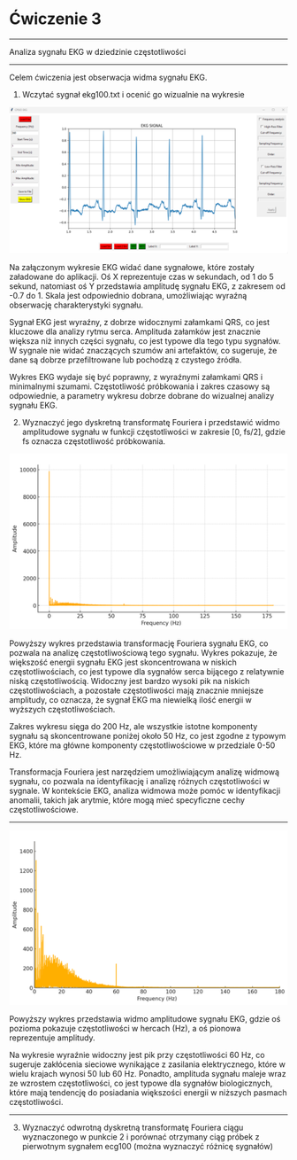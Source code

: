 # Ćwiczenie 3

---

Analiza sygnału EKG w dziedzinie częstotliwości

---

Celem ćwiczenia jest obserwacja widma sygnału EKG.

1) Wczytać sygnał ekg100.txt i ocenić go wizualnie na wykresie

![ex_3_1.png](ex_3_1.png)

Na załączonym wykresie EKG widać dane sygnałowe, które zostały załadowane do aplikacji. 
Oś X reprezentuje czas w sekundach, od 1 do 5 sekund, natomiast oś Y przedstawia 
amplitudę sygnału EKG, z zakresem od -0.7 do 1. Skala jest odpowiednio dobrana, 
umożliwiając wyraźną obserwację charakterystyki sygnału.

Sygnał EKG jest wyraźny, z dobrze widocznymi załamkami QRS, co jest kluczowe dla 
analizy rytmu serca. Amplituda załamków jest znacznie większa niż innych części 
sygnału, co jest typowe dla tego typu sygnałów. W sygnale nie widać znaczących szumów 
ani artefaktów, co sugeruje, że dane są dobrze przefiltrowane lub pochodzą z czystego źródła.

Wykres EKG wydaje się być poprawny, z wyraźnymi załamkami QRS i minimalnymi szumami. 
Częstotliwość próbkowania i zakres czasowy są odpowiednie, a parametry wykresu 
dobrze dobrane do wizualnej analizy sygnału EKG. 

2) Wyznaczyć jego dyskretną transformatę Fouriera i przedstawić widmo amplitudowe 
sygnału w funkcji częstotliwości w zakresie [0, fs/2], gdzie fs oznacza
częstotliwość próbkowania.

![ex_3_2.png](ex_3_2.png)

Powyższy wykres przedstawia transformację Fouriera sygnału EKG, 
co pozwala na analizę częstotliwościową tego sygnału. Wykres pokazuje, że większość 
energii sygnału EKG jest skoncentrowana w niskich częstotliwościach, co jest typowe 
dla sygnałów serca bijącego z relatywnie niską częstotliwością. Widoczny jest bardzo 
wysoki pik na niskich częstotliwościach, a pozostałe częstotliwości mają znacznie 
mniejsze amplitudy, co oznacza, że sygnał EKG ma niewielką ilość energii w wyższych 
częstotliwościach.

Zakres wykresu sięga do 200 Hz, ale wszystkie istotne komponenty sygnału są 
skoncentrowane poniżej około 50 Hz, co jest zgodne z typowym EKG, które ma główne 
komponenty częstotliwościowe w przedziale 0-50 Hz. 

Transformacja Fouriera jest 
narzędziem umożliwiającym analizę widmową sygnału, co pozwala na identyfikację i 
analizę różnych częstotliwości w sygnale. W kontekście EKG, analiza widmowa może 
pomóc w identyfikacji anomalii, takich jak arytmie, które mogą mieć specyficzne 
cechy częstotliwościowe.

---

![ex_3_3.png](ex_3_3.png)

Powyższy wykres przedstawia widmo amplitudowe sygnału EKG, gdzie oś pozioma pokazuje
częstotliwości w hercach (Hz), a oś pionowa reprezentuje amplitudy. 

Na wykresie wyraźnie widoczny jest pik przy częstotliwości 60 Hz, 
co sugeruje zakłócenia sieciowe wynikające z zasilania elektrycznego, które w 
wielu krajach wynosi 50 lub 60 Hz. Ponadto, amplituda sygnału maleje wraz ze 
wzrostem częstotliwości, co jest typowe dla sygnałów biologicznych, które mają 
tendencję do posiadania większości energii w niższych pasmach częstotliwości.

---

3) Wyznaczyć odwrotną dyskretną transformatę Fouriera ciągu wyznaczonego w
punkcie 2 i porównać otrzymany ciąg próbek z pierwotnym sygnałem ecg100
(można wyznaczyć różnicę sygnałów)
